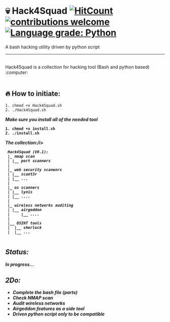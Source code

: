# :skull: Hack4Squad [![HitCount](http://hits.dwyl.com/{KMx404}/{Hack4Squad}.svg)](http://hits.dwyl.com/{KMx404}/{Hack4Squad})  [![contributions welcome](https://img.shields.io/badge/contributions-welcome-brightgreen.svg?style=flat)](https://github.com/dwyl/esta/issues)  [![Language grade: Python](https://img.shields.io/lgtm/grade/python/g/nmap/nmap.svg?logo=lgtm&logoWidth=18)](https://lgtm.com/projects/g/nmap/nmap/context:python)



A bash hacking utility driven by python script 
<hr> <br />
Hack4Squad is a collection for hacking tool (Bash and python based) :computer: <br />

<br />

## :fire: How to initiate: 

```Shell 
1. chmod +x Hack4Squad.sh 
2. ./Hack4Squad.sh
```

<b><i>Make sure you install all of the needed tool</i><b>

```Shell
1. chmod +x install.sh
2. ./install.sh 

```  
 <b><i>The collection:/i></b>

```Shell
 Hack4Squad (V0.1): 
 |_ nmap scan
 | |__ port scanners
 |
 |_ web security scanenrs 
 | |__ scant3r
 | |__ ...
 |
 |_ os scanners 
 | |__ lynis 
 | |__ ....
 |
 |_ wireless networks auditing
 | |__ airgeddon
 |     |__ ....
 |
 |__ OSINT tools
 |  |__ sherlock
 |  |__ ... 
 
 ```



## Status: 
<b><i>In progress...</i></b>


## 2Do: 
* Complete the bash file (parts) 
* Check NMAP scan 
* Audit wireless networks 
* Airgeddon features as a side tool 
* Driven python script only to be compatible 

<br />


